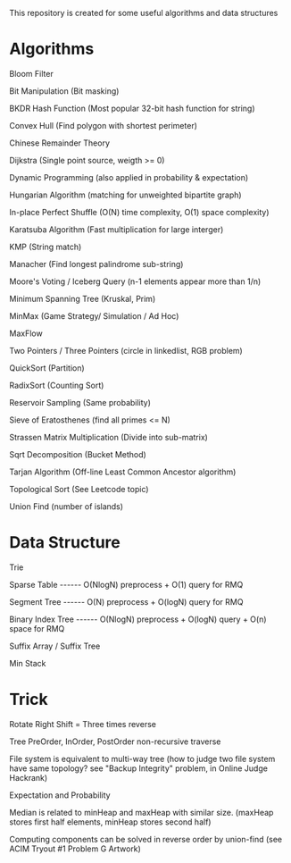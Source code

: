 This repository is created for some useful algorithms and data structures

# Algorithms
Bloom Filter

Bit Manipulation                 (Bit masking)

BKDR Hash Function               (Most popular 32-bit hash function for string)

Convex Hull                      (Find polygon with shortest perimeter)

Chinese Remainder Theory

Dijkstra                         (Single point source, weigth >= 0)

Dynamic Programming              (also applied in probability & expectation)

Hungarian Algorithm              (matching for unweighted bipartite graph)

In-place Perfect Shuffle         (O(N) time complexity, O(1) space complexity)

Karatsuba Algorithm              (Fast multiplication for large interger)

KMP                              (String match)

Manacher                         (Find longest palindrome sub-string)

Moore's Voting / Iceberg Query   (n-1 elements appear more than 1/n)

Minimum Spanning Tree            (Kruskal, Prim)

MinMax                           (Game Strategy/ Simulation / Ad Hoc)

MaxFlow            

Two Pointers / Three Pointers    (circle in linkedlist, RGB problem)

QuickSort                        (Partition)

RadixSort                        (Counting Sort)

Reservoir Sampling               (Same probability) 

Sieve of Eratosthenes            (find all primes <= N)

Strassen Matrix Multiplication   (Divide into sub-matrix)

Sqrt Decomposition               (Bucket Method)

Tarjan Algorithm                 (Off-line Least Common Ancestor algorithm)

Topological Sort                 (See Leetcode topic)

Union Find                       (number of islands)



# Data Structure
Trie

Sparse Table ------ O(NlogN) preprocess  +  O(1) query      for RMQ

Segment Tree ------ O(N)   preprocess  +  O(logN) query     for RMQ

Binary Index Tree ------ O(NlogN) preprocess + O(logN) query + O(n) space for RMQ

Suffix Array / Suffix Tree

Min Stack



# Trick

Rotate Right Shift = Three times reverse

Tree PreOrder, InOrder, PostOrder non-recursive traverse

File system is equivalent to multi-way tree (how to judge two file system have same topology?  see "Backup Integrity" problem, in Online Judge Hackrank)

Expectation and Probability

Median is related to minHeap and maxHeap with similar size. (maxHeap stores first half elements, minHeap stores second half)

Computing components can be solved in reverse order by union-find (see ACIM Tryout #1 Problem G Artwork)
